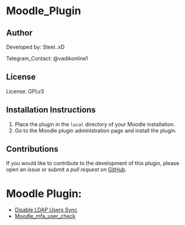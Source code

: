 # Moodle_Plugin

## Author
Developed by: Steel..xD

Telegram_Contact: @vadikonline1

## License
License: GPLv3

## Installation Instructions
1. Place the plugin in the `local` directory of your Moodle installation.
2. Go to the Moodle plugin administration page and install the plugin.

## Contributions
If you would like to contribute to the development of this plugin, please open an *issue* or submit a *pull request* on [GitHub](https://github.com/vadikonline1/Moodle_Plugin).

# Moodle Plugin:
- [Disable LDAP Users Sync](https://github.com/vadikonline1/Moodle_Plugin/tree/77d924d0092fff3fe6a41e3776627c35809dafc1/Moodle%20Plugin%3A%20Disable%20LDAP%20Users%20Sync)
- [Moodle_mfa_user_check](https://github.com/vadikonline1/Moodle_Plugin/tree/18cfb903dfc3a46a1b7d700aa4ab93c657f4473f/Moodle_mfa_user_check)
